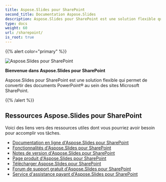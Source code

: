 ```yaml
---
title: Aspose.Slides pour SharePoint
second_title: Documentation Aspose.Slides
description: Aspose.Slides pour SharePoint est une solution flexible qui permet de convertir des documents PowerPoint® au sein des sites Microsoft SharePoint.
type: docs
weight: 60
url: /sharepoint/
is_root: true
---
```


{{% alert color="primary" %}}

![Aspose.Slides pour SharePoint](home_1.png)

**Bienvenue dans Aspose.Slides pour SharePoint**

Aspose.Slides pour SharePoint est une solution flexible qui permet de convertir des documents PowerPoint® au sein des sites Microsoft SharePoint.

{{% /alert %}}

## **Ressources Aspose.Slides pour SharePoint**

Voici des liens vers des ressources utiles dont vous pourriez avoir besoin pour accomplir vos tâches.

- [Documentation en ligne d'Aspose.Slides pour SharePoint](/slides/sharepoint/)
- [Fonctionnalités d'Aspose.Slides pour SharePoint](/slides/sharepoint/features/)
- [Notes de version d'Aspose.Slides pour SharePoint](https://releases.aspose.com/slides/sharepoint/release-notes/)
- [Page produit d'Aspose.Slides pour SharePoint](https://products.aspose.com/slides/sharepoint/)
- [Télécharger Aspose.Slides pour SharePoint](https://releases.aspose.com/slides/sharepoint/)
- [Forum de support gratuit d'Aspose.Slides pour SharePoint](https://forum.aspose.com/c/slides/11)
- [Service d'assistance payant d'Aspose.Slides pour SharePoint](https://helpdesk.aspose.com/)
